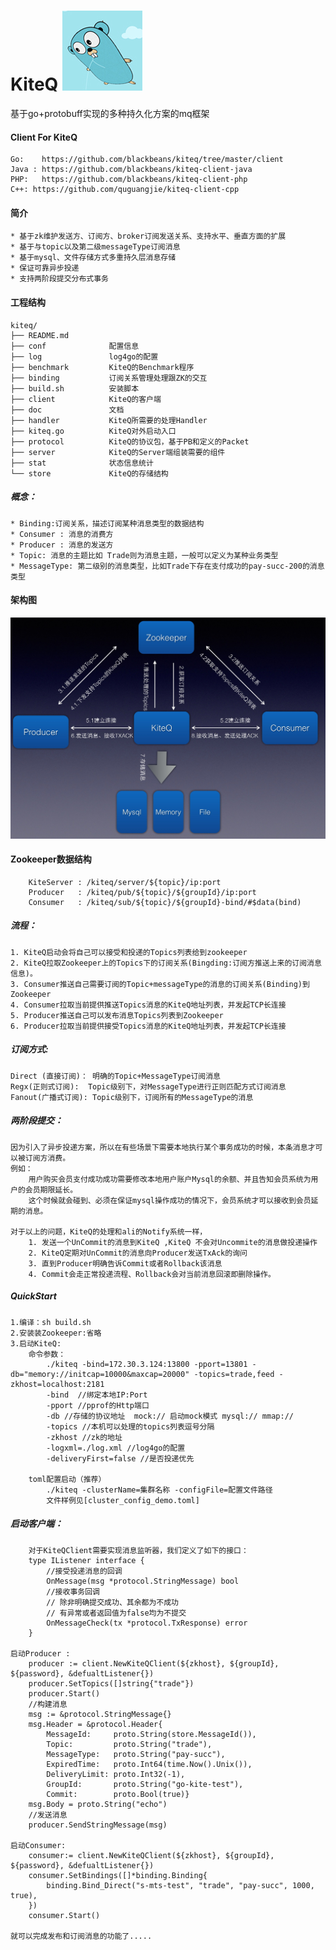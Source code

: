 KiteQ ![image](./doc/logo.jpg)
=======

基于go+protobuff实现的多种持久化方案的mq框架

#### Client For KiteQ
    Go:    https://github.com/blackbeans/kiteq/tree/master/client
    Java : https://github.com/blackbeans/kiteq-client-java
    PHP:   https://github.com/blackbeans/kiteq-client-php
    C++: https://github.com/quguangjie/kiteq-client-cpp

#### 简介
    * 基于zk维护发送方、订阅方、broker订阅发送关系、支持水平、垂直方面的扩展
    * 基于与topic以及第二级messageType订阅消息
    * 基于mysql、文件存储方式多重持久层消息存储
    * 保证可靠异步投递
    * 支持两阶段提交分布式事务

#### 工程结构
    kiteq/
    ├── README.md
    ├── conf              配置信息
    ├── log               log4go的配置
    ├── benchmark         KiteQ的Benchmark程序
    ├── binding           订阅关系管理处理跟ZK的交互
    ├── build.sh          安装脚本
    ├── client            KiteQ的客户端
    ├── doc               文档
    ├── handler           KiteQ所需要的处理Handler
    ├── kiteq.go          KiteQ对外启动入口
    ├── protocol          KiteQ的协议包，基于PB和定义的Packet
    ├── server            KiteQ的Server端组装需要的组件
    ├── stat              状态信息统计
    └── store             KiteQ的存储结构

##### 概念：
    
    * Binding:订阅关系，描述订阅某种消息类型的数据结构
    * Consumer : 消息的消费方
    * Producer : 消息的发送方
    * Topic: 消息的主题比如 Trade则为消息主题，一般可以定义为某种业务类型
    * MessageType: 第二级别的消息类型，比如Trade下存在支付成功的pay-succ-200的消息类型

#### 架构图
  ![image](./doc/kiteq_arch.png)

#### Zookeeper数据结构
        KiteServer : /kiteq/server/${topic}/ip:port
        Producer   : /kiteq/pub/${topic}/${groupId}/ip:port
        Consumer   : /kiteq/sub/${topic}/${groupId}-bind/#$data(bind)

##### 流程：
    1. KiteQ启动会将自己可以接受和投递的Topics列表给到zookeeper
    2. KiteQ拉取Zookeeper上的Topics下的订阅关系(Bingding:订阅方推送上来的订阅消息信息)。
    3. Consumer推送自己需要订阅的Topic+messageType的消息的订阅关系(Binding)到Zookeeper
    4. Consumer拉取当前提供推送Topics消息的KiteQ地址列表，并发起TCP长连接
    5. Producer推送自己可以发布消息Topics列表到Zookeeper
    6. Producer拉取当前提供接受Topics消息的KiteQ地址列表，并发起TCP长连接

##### 订阅方式: 
    Direct (直接订阅)： 明确的Topic+MessageType订阅消息
    Regx(正则式订阅):  Topic级别下，对MessageType进行正则匹配方式订阅消息
    Fanout(广播式订阅): Topic级别下，订阅所有的MessageType的消息

#####  两阶段提交：
    因为引入了异步投递方案，所以在有些场景下需要本地执行某个事务成功的时候，本条消息才可以被订阅方消费。
    例如：
        用户购买会员支付成功成功需要修改本地用户账户Mysql的余额、并且告知会员系统为用户的会员期限延长。
        这个时候就会碰到、必须在保证mysql操作成功的情况下，会员系统才可以接收到会员延期的消息。
    
    对于以上的问题，KiteQ的处理和ali的Notify系统一样，
        1. 发送一个UnCommit的消息到KiteQ ,KiteQ 不会对Uncommite的消息做投递操作
        2. KiteQ定期对UnCommit的消息向Producer发送TxAck的询问
        3. 直到Producer明确告诉Commit或者Rollback该消息
        4. Commit会走正常投递流程、Rollback会对当前消息回滚即删除操作。

#####  QuickStart
    1.编译：sh build.sh 
    2.安装装Zookeeper:省略
    3.启动KiteQ:
        命令参数：
            ./kiteq -bind=172.30.3.124:13800 -pport=13801 -db="memory://initcap=10000&maxcap=20000" -topics=trade,feed -zkhost=localhost:2181
            -bind  //绑定本地IP:Port
            -pport //pprof的Http端口
            -db //存储的协议地址  mock:// 启动mock模式 mysql:// mmap:// 
            -topics //本机可以处理的topics列表逗号分隔
            -zkhost //zk的地址
            -logxml=./log.xml //log4go的配置
            -deliveryFirst=false //是否投递优先

        toml配置启动（推荐）
            ./kiteq -clusterName=集群名称 -configFile=配置文件路径
            文件样例见[cluster_config_demo.toml]

##### 启动客户端：
        对于KiteQClient需要实现消息监听器，我们定义了如下的接口：
        type IListener interface {
            //接受投递消息的回调
            OnMessage(msg *protocol.StringMessage) bool
            //接收事务回调
            // 除非明确提交成功、其余都为不成功
            // 有异常或者返回值为false均为不提交
            OnMessageCheck(tx *protocol.TxResponse) error
        }

    启动Producer :
        producer := client.NewKiteQClient(${zkhost}, ${groupId}, ${password}, &defualtListener{})
        producer.SetTopics([]string{"trade"})
        producer.Start()
        //构建消息
        msg := &protocol.StringMessage{}
        msg.Header = &protocol.Header{
            MessageId:     proto.String(store.MessageId()),
            Topic:         proto.String("trade"),
            MessageType:   proto.String("pay-succ"),
            ExpiredTime:   proto.Int64(time.Now().Unix()),
            DeliveryLimit: proto.Int32(-1),
            GroupId:       proto.String("go-kite-test"),
            Commit:        proto.Bool(true)}
        msg.Body = proto.String("echo")
        //发送消息
        producer.SendStringMessage(msg)

    启动Consumer:
        consumer:= client.NewKiteQClient(${zkhost}, ${groupId}, ${password}, &defualtListener{})
        consumer.SetBindings([]*binding.Binding{
            binding.Bind_Direct("s-mts-test", "trade", "pay-succ", 1000, true),
        })
        consumer.Start()

    就可以完成发布和订阅消息的功能了.....










